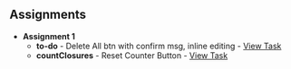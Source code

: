 ## Assignments

- **Assignment 1**  
  - **to-do** - Delete All btn with confirm msg, inline editing - [View Task](to-do/README.md)  
  - **countClosures** - Reset Counter Button - [View Task](countClosures/)
